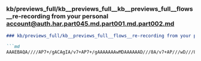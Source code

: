 ### kb/previews_full/kb__previews_full__kb__previews_full__flows__re-recording from your personal account@auth.har.part045.md.part001.md.part002.md

```md
### kb/previews_full/kb__previews_full__flows__re-recording from your personal account@auth.har.part045.md.part001.md (part 002)

```md
AAAEBAQA////AP7+/gACAgIA/v7+AP7+/gAAAAAAAwMDAAAAAAD///8A/v7+AP///wD///8AAgICAAAAAAADBAMA/wD/AP///wADAgIAAg
```

```

```
